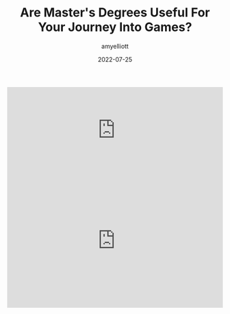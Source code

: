 ﻿---
layout: post
title:  "Are Master's Degrees Useful For Your Journey Into Games?"
type: "Podcast"
color: "background-color: #87205d"
summary: "In this episode, Amy talks with Christopher about the pros and cons of taking a master's, and whether it's a good idea to go straight into a job after your undergraduate degree."
author: amyelliott
date: '2022-07-25'
category: ['game-dev-london']
thumbnail: /assets/img/posts/GDL/MastersDegree/cover.png
keywords: gamedevlondon, podcast
permalink: /blog/GDL/masters-degrees-in-games-dev
usemathjax: true
---
<iframe src="https://anchor.fm/game-dev-london/embed/episodes/Are-Masters-Degrees-Useful-For-Your-Journey-Into-Games----117---Game-Dev-London-Podcast-e1lkv62" height="200px" width="100%" frameborder="0" scrolling="no"></iframe>
<div class="video-container" style="padding-top: 0px !important">
	<iframe width="100%" height="315" src="https://www.youtube.com/embed/xypzXw3YLNw" title="YouTube video player" frameborder="0" allow="accelerometer; autoplay; clipboard-write; encrypted-media; gyroscope; picture-in-picture" allowfullscreen></iframe>
</div>